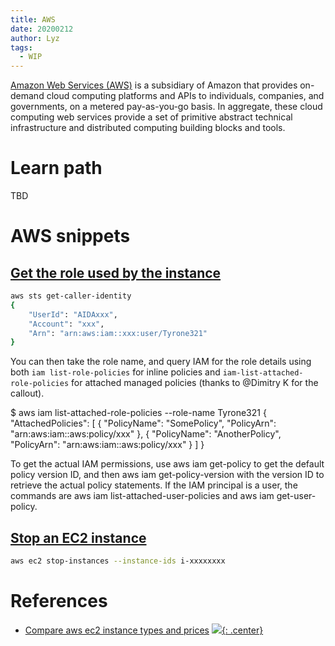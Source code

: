 ```yaml
---
title: AWS
date: 20200212
author: Lyz
tags:
  - WIP
---
```


[Amazon Web Services (AWS)](https://en.wikipedia.org/wiki/Amazon_Web_Services)
is a subsidiary of Amazon that provides on-demand cloud computing platforms and
APIs to individuals, companies, and governments, on a metered pay-as-you-go
basis. In aggregate, these cloud computing web services provide a set of
primitive abstract technical infrastructure and distributed computing building
blocks and tools.

# Learn path

TBD

# AWS snippets

## [Get the role used by the instance](https://stackoverflow.com/questions/47313778/find-role-being-used-on-server-from-aws-cli)
```bash
aws sts get-caller-identity
{
    "UserId": "AIDAxxx",
    "Account": "xxx",
    "Arn": "arn:aws:iam::xxx:user/Tyrone321"
}
```

You can then take the role name, and query IAM for the role details using both `iam list-role-policies` for inline policies and `iam-list-attached-role-policies` for attached managed policies (thanks to @Dimitry K for the callout).

$ aws iam list-attached-role-policies --role-name Tyrone321
{
  "AttachedPolicies": [
  {
    "PolicyName": "SomePolicy",
    "PolicyArn": "arn:aws:iam::aws:policy/xxx"
  },
  {
    "PolicyName": "AnotherPolicy",
    "PolicyArn": "arn:aws:iam::aws:policy/xxx"
  } ]
}

To get the actual IAM permissions, use aws iam get-policy to get the default policy version ID, and then aws iam get-policy-version with the version ID to retrieve the actual policy statements. If the IAM principal is a user, the commands are aws iam list-attached-user-policies and aws iam get-user-policy. 
## [Stop an EC2 instance](https://docs.aws.amazon.com/cli/latest/reference/ec2/stop-instances.html)

```bash
aws ec2 stop-instances --instance-ids i-xxxxxxxx
```

# References

- [Compare aws ec2 instance types and prices](https://instances.vantage.sh/)
[![](not-by-ai.svg){: .center}](https://notbyai.fyi)
